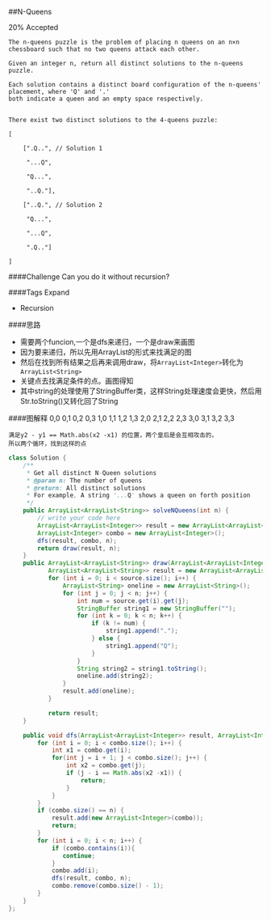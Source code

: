 ##N-Queens

20% Accepted

	The n-queens puzzle is the problem of placing n queens on an n×n chessboard such that no two queens attack each other.

	Given an integer n, return all distinct solutions to the n-queens puzzle.

	Each solution contains a distinct board configuration of the n-queens' placement, where 'Q' and '.'
	both indicate a queen and an empty space respectively.


	There exist two distinct solutions to the 4-queens puzzle:

	[

	    [".Q..", // Solution 1

	     "...Q",

	     "Q...",

	     "..Q."],

	    ["..Q.", // Solution 2

	     "Q...",

	     "...Q",

	     ".Q.."]

	]

####Challenge
Can you do it without recursion?

####Tags Expand
- Recursion

####思路
- 需要两个funcion,一个是dfs来递归，一个是draw来画图
- 因为要来递归，所以先用ArrayList<Integer>的形式来找满足的图
- 然后在找到所有结果之后再来调用draw，将`ArrayList<Integer>`转化为`ArrayList<String>`
- 关键点去找满足条件的点。画图得知
- 其中string的处理使用了StringBuffer类，这样String处理速度会更快，然后用Str.toString()又转化回了String

####图解释
	0,0 0,1 0,2 0,3
	1,0 1,1 1,2 1,3
	2,0 2,1 2,2 2,3
	3,0 3,1 3,2 3,3

	满足y2 - y1 == Math.abs(x2 -x1) 的位置，两个皇后是会互相攻击的，
	所以两个循环，找到这样的点

```java
class Solution {
    /**
     * Get all distinct N-Queen solutions
     * @param n: The number of queens
     * @return: All distinct solutions
     * For example, A string '...Q' shows a queen on forth position
     */
    public ArrayList<ArrayList<String>> solveNQueens(int n) {
        // write your code here
        ArrayList<ArrayList<Integer>> result = new ArrayList<ArrayList<Integer>>();
        ArrayList<Integer> combo = new ArrayList<Integer>();
        dfs(result, combo, n);
        return draw(result, n);
    }
    public ArrayList<ArrayList<String>> draw(ArrayList<ArrayList<Integer>> source, int n) {
           ArrayList<ArrayList<String>> result = new ArrayList<ArrayList<String>>();
           for (int i = 0; i < source.size(); i++) {
               ArrayList<String> oneline = new ArrayList<String>();
               for (int j = 0; j < n; j++) {
                   int num = source.get(i).get(j);
                   StringBuffer string1 = new StringBuffer("");
                   for (int k = 0; k < n; k++) {
                       if (k != num) {
                           string1.append(".");
                       } else {
                           string1.append("Q");
                       }
                   }
                   String string2 = string1.toString();
                   oneline.add(string2);
               }
               result.add(oneline);
           }

           return result;
    }

    public void dfs(ArrayList<ArrayList<Integer>> result, ArrayList<Integer> combo, int n) {
        for (int i = 0; i < combo.size(); i++) {
            int x1 = combo.get(i);
            for(int j = i + 1; j < combo.size(); j++) {
                int x2 = combo.get(j);
                if (j - i == Math.abs(x2 -x1)) {
                    return;
                }
            }
        }
        if (combo.size() == n) {
            result.add(new ArrayList<Integer>(combo));
            return;
        }
        for (int i = 0; i < n; i++) {
            if (combo.contains(i)){
               continue;
            }
            combo.add(i);
            dfs(result, combo, n);
            combo.remove(combo.size() - 1);
        }
    }
};


```
